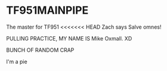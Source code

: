 # TF951MAINPIPE
The master for TF951
<<<<<<< HEAD
Zach says Salve omnes!

PULLING PRACTICE, MY NAME IS Mike Oxmall. XD

BUNCH OF RANDOM CRAP

I'm a pie
